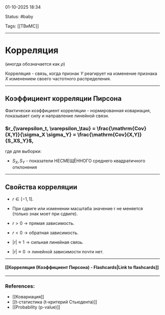 
01-10-2025 18:34

Status: #baby 

Tags: [[ТВиМС]]

---
# Корреляция

(иногда обозначается как $\rho$)

Корреляция - связь, когда признак $Y$ реагирует на изменение признака $X$ изменением своего частотного распределения.


---

## Коэффициент корреляции Пирсона


Фактически коэффициент корреляции - нормированная ковариация, показывает силу и направление линейной связи.


### $r_{\varepsilon_t, \varepsilon_\tau} = \frac{\mathrm{Cov}(X,Y)}{\sigma_X \sigma_Y} = \frac{\mathrm{Cov}(X,Y)}{S_XS_Y}$,

где для выборки:
- $S_X, S_Y$ - показатели НЕСМЕЩЁННОГО среднего квадратичного отклонения​


---
## Свойства корреляции

- $r \in [-1, 1]$.
	
- При сдвиге или изменении масштаба значение r не меняется (только знак моет при сдвиге). 
	
- $r > 0$ → прямая зависимость.
    
- $r < 0$ → обратная зависимость.
    
- $|r| \approx 1$ → сильная линейная связь.
    
- $|r| \approx 0$ → линейной зависимости почти нет.


----
#### [[Корреляция (Коэффициент Пирсона) - Flashcards|Link to flashcards]]



---
### References:

- [[Ковариация]]
- [[t-статистика (t-критерий Стьюдента)]]
- [[Probability (p-value)]]
